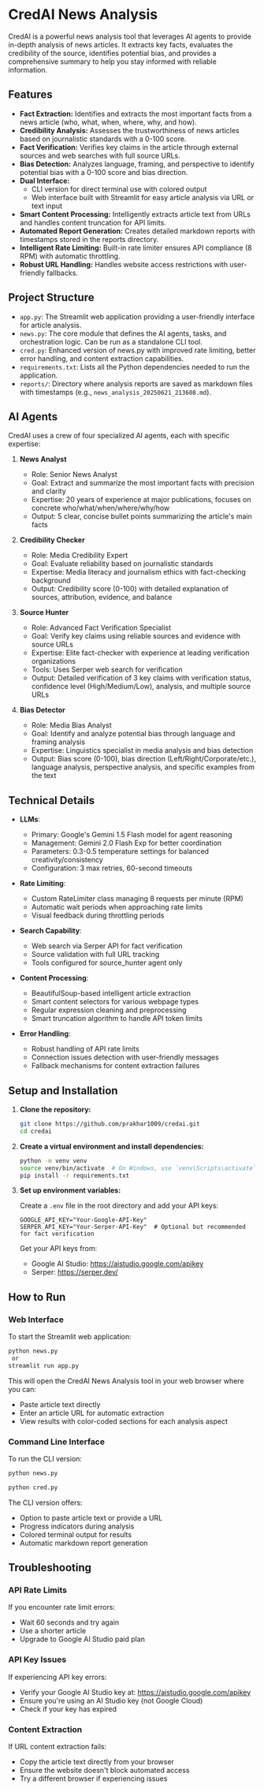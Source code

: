 # CredAI News Analysis

CredAI is a powerful news analysis tool that leverages AI agents to provide in-depth analysis of news articles. It extracts key facts, evaluates the credibility of the source, identifies potential bias, and provides a comprehensive summary to help you stay informed with reliable information.

## Features

- **Fact Extraction:** Identifies and extracts the most important facts from a news article (who, what, when, where, why, and how).
- **Credibility Analysis:** Assesses the trustworthiness of news articles based on journalistic standards with a 0-100 score.
- **Fact Verification:** Verifies key claims in the article through external sources and web searches with full source URLs.
- **Bias Detection:** Analyzes language, framing, and perspective to identify potential bias with a 0-100 score and bias direction.
- **Dual Interface:** 
  - CLI version for direct terminal use with colored output
  - Web interface built with Streamlit for easy article analysis via URL or text input
- **Smart Content Processing:** Intelligently extracts article text from URLs and handles content truncation for API limits.
- **Automated Report Generation:** Creates detailed markdown reports with timestamps stored in the reports directory.
- **Intelligent Rate Limiting:** Built-in rate limiter ensures API compliance (8 RPM) with automatic throttling.
- **Robust URL Handling:** Handles website access restrictions with user-friendly fallbacks.

## Project Structure

- `app.py`: The Streamlit web application providing a user-friendly interface for article analysis.
- `news.py`: The core module that defines the AI agents, tasks, and orchestration logic. Can be run as a standalone CLI tool.
- `cred.py`: Enhanced version of news.py with improved rate limiting, better error handling, and content extraction capabilities.
- `requirements.txt`: Lists all the Python dependencies needed to run the application.
- `reports/`: Directory where analysis reports are saved as markdown files with timestamps (e.g., `news_analysis_20250621_213608.md`).

## AI Agents

CredAI uses a crew of four specialized AI agents, each with specific expertise:

1. **News Analyst**
   - Role: Senior News Analyst
   - Goal: Extract and summarize the most important facts with precision and clarity
   - Expertise: 20 years of experience at major publications, focuses on concrete who/what/when/where/why/how
   - Output: 5 clear, concise bullet points summarizing the article's main facts

2. **Credibility Checker**
   - Role: Media Credibility Expert
   - Goal: Evaluate reliability based on journalistic standards
   - Expertise: Media literacy and journalism ethics with fact-checking background
   - Output: Credibility score (0-100) with detailed explanation of sources, attribution, evidence, and balance

3. **Source Hunter**
   - Role: Advanced Fact Verification Specialist
   - Goal: Verify key claims using reliable sources and evidence with source URLs
   - Expertise: Elite fact-checker with experience at leading verification organizations
   - Tools: Uses Serper web search for verification
   - Output: Detailed verification of 3 key claims with verification status, confidence level (High/Medium/Low), analysis, and multiple source URLs

4. **Bias Detector**
   - Role: Media Bias Analyst
   - Goal: Identify and analyze potential bias through language and framing analysis
   - Expertise: Linguistics specialist in media analysis and bias detection
   - Output: Bias score (0-100), bias direction (Left/Right/Corporate/etc.), language analysis, perspective analysis, and specific examples from the text

## Technical Details

- **LLMs**:
  - Primary: Google's Gemini 1.5 Flash model for agent reasoning
  - Management: Gemini 2.0 Flash Exp for better coordination
  - Parameters: 0.3-0.5 temperature settings for balanced creativity/consistency
  - Configuration: 3 max retries, 60-second timeouts

- **Rate Limiting**:
  - Custom RateLimiter class managing 8 requests per minute (RPM)
  - Automatic wait periods when approaching rate limits
  - Visual feedback during throttling periods

- **Search Capability**:
  - Web search via Serper API for fact verification
  - Source validation with full URL tracking
  - Tools configured for source_hunter agent only

- **Content Processing**:
  - BeautifulSoup-based intelligent article extraction
  - Smart content selectors for various webpage types
  - Regular expression cleaning and preprocessing
  - Smart truncation algorithm to handle API token limits

- **Error Handling**:
  - Robust handling of API rate limits
  - Connection issues detection with user-friendly messages
  - Fallback mechanisms for content extraction failures

## Setup and Installation

1. **Clone the repository:**

    ```bash
    git clone https://github.com/prakhar1009/credai.git
    cd credai
    ```

2. **Create a virtual environment and install dependencies:**

    ```bash
    python -m venv venv
    source venv/bin/activate  # On Windows, use `venv\Scripts\activate`
    pip install -r requirements.txt
    ```

3. **Set up environment variables:**

    Create a `.env` file in the root directory and add your API keys:

    ```
    GOOGLE_API_KEY="Your-Google-API-Key"
    SERPER_API_KEY="Your-Serper-API-Key"  # Optional but recommended for fact verification
    ```

   Get your API keys from:
   - Google AI Studio: https://aistudio.google.com/apikey
   - Serper: https://serper.dev/

## How to Run

### Web Interface

To start the Streamlit web application:

```bash
python news.py
 or
streamlit run app.py
```

This will open the CredAI News Analysis tool in your web browser where you can:
- Paste article text directly
- Enter an article URL for automatic extraction
- View results with color-coded sections for each analysis aspect

### Command Line Interface

To run the CLI version:

```bash
python news.py
```
```bash
python cred.py
``` 

The CLI version offers:
- Option to paste article text or provide a URL
- Progress indicators during analysis
- Colored terminal output for results
- Automatic markdown report generation

## Troubleshooting

### API Rate Limits
If you encounter rate limit errors:
- Wait 60 seconds and try again
- Use a shorter article
- Upgrade to Google AI Studio paid plan

### API Key Issues
If experiencing API key errors:
- Verify your Google AI Studio key at: https://aistudio.google.com/apikey
- Ensure you're using an AI Studio key (not Google Cloud)
- Check if your key has expired

### Content Extraction
If URL content extraction fails:
- Copy the article text directly from your browser
- Ensure the website doesn't block automated access
- Try a different browser if experiencing issues
